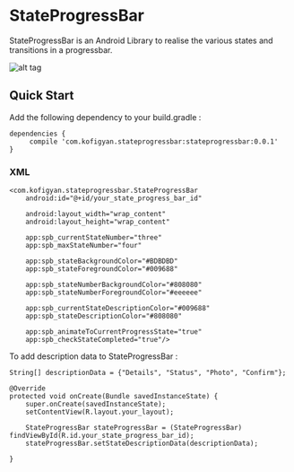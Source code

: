 # StateProgressBar
StateProgressBar is an Android Library to realise the various states and transitions in a progressbar.

![alt tag](https://raw.githubusercontent.com/kofigyan/StateProgressBar/master/screenshots/final_preview.gif)

## Quick Start

Add the following dependency to your build.gradle :
```
dependencies {
     compile 'com.kofigyan.stateprogressbar:stateprogressbar:0.0.1'
}
```

### XML

```
<com.kofigyan.stateprogressbar.StateProgressBar
    android:id="@+id/your_state_progress_bar_id"

    android:layout_width="wrap_content"
    android:layout_height="wrap_content"

    app:spb_currentStateNumber="three"
    app:spb_maxStateNumber="four"

    app:spb_stateBackgroundColor="#BDBDBD"
    app:spb_stateForegroundColor="#009688"

    app:spb_stateNumberBackgroundColor="#808080"
    app:spb_stateNumberForegroundColor="#eeeeee"

    app:spb_currentStateDescriptionColor="#009688"
    app:spb_stateDescriptionColor="#808080"

    app:spb_animateToCurrentProgressState="true"
    app:spb_checkStateCompleted="true"/>

```

To add description data to StateProgressBar :

```
String[] descriptionData = {"Details", "Status", "Photo", "Confirm"};

@Override
protected void onCreate(Bundle savedInstanceState) {
    super.onCreate(savedInstanceState);
    setContentView(R.layout.your_layout);

    StateProgressBar stateProgressBar = (StateProgressBar) findViewById(R.id.your_state_progress_bar_id);
    stateProgressBar.setStateDescriptionData(descriptionData);

}

```
